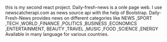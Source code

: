 this is my second react project. Daily-fresh-news is a onle page web.
I use newscatcherapi.com as news source api with the help of Bootstrap.
Daily-Fresh-News provides news on different categories like 
NEWS ,SPORT ,TECH ,WORLD ,FINANCE ,POLITICS ,BUSINESS ,ECONOMICS ,ENTERTAINMENT,
BEAUTY ,TRAVEL ,MUSIC ,FOOD ,SCIENCE ,ENERGY
 Available in many language for various countries.